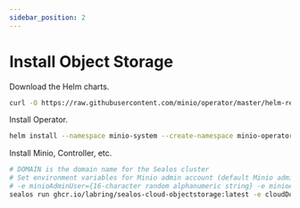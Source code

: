 ```yaml
---
sidebar_position: 2
---
```


# Install Object Storage

Download the Helm charts.

```bash
curl -O https://raw.githubusercontent.com/minio/operator/master/helm-releases/operator-5.0.6.tgz
```

Install Operator.

```bash
helm install --namespace minio-system --create-namespace minio-operator operator-5.0.6.tgz
```

Install Minio, Controller, etc.

```bash
# DOMAIN is the domain name for the Sealos cluster
# Set environment variables for Minio admin account (default Minio admin account is username/passw0rd)
# -e minioAdminUser={16-character random alphanumeric string} -e minioAdminPassword={32-character random alphanumeric string}
sealos run ghcr.io/labring/sealos-cloud-objectstorage:latest -e cloudDomain={DOMAIN}
```